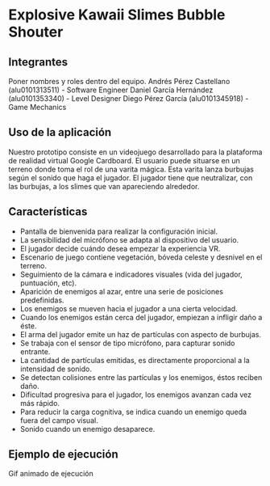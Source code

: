 # Explosive Kawaii Slimes Bubble Shouter

## Integrantes

Poner nombres y roles dentro del equipo.
Andrés Pérez Castellano (alu0101313511) - Software Engineer
Daniel García Hernández (alu0101353340) - Level Designer
Diego Pérez García (alu0101345918)      - Game Mechanics

## Uso de la aplicación

Nuestro prototipo consiste en un videojuego desarrollado para la plataforma de
realidad virtual Google Cardboard. El usuario puede situarse en un terreno donde toma el rol de una varita mágica. Esta varita lanza burbujas según el sonido que haga el jugador. El jugador tiene que neutralizar, con las burbujas, a los slimes que van apareciendo alrededor.

## Características

- Pantalla de bienvenida para realizar la configuración inicial.
- La sensibilidad del micrófono se adapta al dispositivo del usuario.
- El jugador decide cuándo desea empezar la experiencia VR.
- Escenario de juego contiene vegetación, bóveda celeste y desnivel en el terreno.
- Seguimiento de la cámara e indicadores visuales (vida del jugador, puntuación, etc).
- Aparición de enemigos al azar, entre una serie de posiciones predefinidas.
- Los enemigos se mueven hacia el jugador a una cierta velocidad.
- Cuando los enemigos están cerca del jugador, empiezan a infligir daño a éste.
- El arma del jugador emite un haz de partículas con aspecto de burbujas.
- Se trabaja con el sensor de tipo micrófono, para capturar sonido entrante.
- La cantidad de partículas emitidas, es directamente proporcional a la intensidad de sonido.
- Se detectan colisiones entre las partículas y los enemigos, éstos reciben daño.
- Dificultad progresiva para el jugador, los enemigos avanzan cada vez más rápido.
- Para reducir la carga cognitiva, se indica cuando un enemigo queda fuera del campo visual.
- Sonido cuando un enemigo desaparece.

## Ejemplo de ejecución

Gif animado de ejecución
